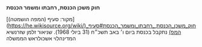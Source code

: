 **חוק משכן הכנסת, רחבתו ומשמר הכנסת**

[מקור: סעיף (המפה הושמטה)](https://he.wikisource.org/wiki/חוק_משכן_הכנסת,_רחבתו_ומשמר_הכנסת#סעיף_(המפ)
נתקבל בכנסת ביום ו׳ באב תשכ״ח (31 ביולי 1968).
שניאור זלמן שזרנשיא המדינהלוי אשכולראש הממשלה